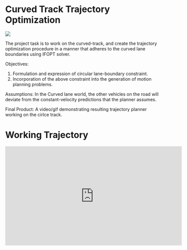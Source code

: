 # Curved Track Trajectory Optimization

<img src="https://github.com/av-course/HW2/blob/main/CurvedTrackTrajectoryOptimization.gif" />

The project task is to work on the curved-track, and create the trajectory optimization procedure in a manner that adheres to the curved lane boundaries using IFOPT solver.

Objectives:
1. Formulation and expression of circular lane-boundary constraint. 
2. Incorporation of the above constraint into the generation of motion planning problems.


Assumptions: In the Curved lane world, the other vehicles on the road will deviate from the constant-velocity predictions that the planner assumes.

Final Product:
 A video/gif demonstrating resulting trajectory planner working on the cirlce track. 
 
# Working Trajectory

<iframe width="560" height="315" src="https://www.youtube.com/embed/gZKNetK9b8c" title="YouTube video player" frameborder="0" allow="accelerometer; autoplay; clipboard-write; encrypted-media; gyroscope; picture-in-picture; web-share" allowfullscreen></iframe>
